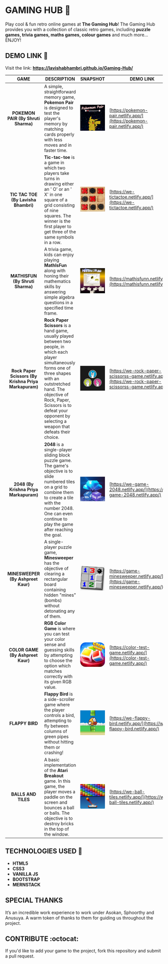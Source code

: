 # GAMING HUB :game_die:
Play cool & fun retro online games at **The Gaming Hub**! The Gaming Hub provides you with a collection of classic retro games, including **puzzle games, trivia games, maths games, colour games** and much more... ENJOY!


## DEMO LINK :link:
Visit the link: **https://lavishabhambri.github.io/Gaming-Hub/**


|  GAME  | DESCRIPTION | SNAPSHOT | DEMO LINK |
| :----: | ----------- | :------: | --------- |
| **POKEMON PAIR (By Shruti Sharma)** | A simple, straightforward memory game, **Pokemon Pair** is designed to test the player's memory by matching cards properly with less moves and in faster time. | ![pokemonPair](/assets/img/img_1.PNG) | [https://pokemon-pair.netlify.app/](https://pokemon-pair.netlify.app/) |
| **TIC TAC TOE (By Lavisha Bhambri)** | **Tic-tac-toe** is a game in which two players take turns in drawing either an ' O' or an ' X' in one square of a grid consisting of nine squares. The winner is the first player to get three of the same symbols in a row. | ![tictactoe](/assets/img/tictactoe.png) | [https://we-tictactoe.netlify.app/](https://we-tictactoe.netlify.app/) |
| **MATHISFUN (By Shruti Sharma)** | A trivia game, kids can enjoy playing **MathIsFun** along with honing their mathematics skills by answering simple algebra questions in a specified time frame. | ![mathisfun](/assets/img/img_2.PNG) | [https://mathisfunn.netlify.app/](https://mathisfunn.netlify.app/) |
| **Rock Paper Scissors (By Krishna Priya Markapuram)** | **Rock Paper Scissors** is a hand game, usually played between two people, in which each player simultaneously forms one of three shapes with an outstretched hand. The objective of Rock, Paper, Scissors is to defeat your opponent by selecting a weapon that defeats their choice. | ![rockPaperScissors](/assets/img/game.jpeg) | [https://we-rock-paper-scissorss-game.netlify.app/](https://we-rock-paper-scissorss-game.netlify.app/) |
| **2048 (By Krishna Priya Markapuram)** | **2048** is a single-player sliding block puzzle game. The game's objective is to slide numbered tiles on a grid to combine them to create a tile with the number 2048. One can even continue to play the game after reaching the goal. | ![2048](/assets/img/2048.jpg) | [https://we-game-2048.netlify.app/](https://we-game-2048.netlify.app/) |
| **MINESWEEPER (By Ashpreet Kaur)** | A single-player puzzle game, **Minesweeper** has the objective of clearing a rectangular board containing hidden "mines" (bombs) without detonating any of them. | ![minesweeper](/assets/img/minesweeper.jpeg) | [https://game-minesweeper.netlify.app/](https://game-minesweeper.netlify.app/) |
| **COLOR GAME (By Ashpreet Kaur)** | **RGB Color Game** is where you can test your color sense and guessing skills by attempting to choose the option which matches correctly with its given RGB value. | ![colorGame](/assets/img/colorgame.jpeg) | [https://color-test-game.netlify.app/](https://color-test-game.netlify.app/) |
| **FLAPPY BIRD** | **Flappy Bird** is a side-scroller game where the player controls a bird, attempting to fly between columns of green pipes without hitting them or crashing!  | ![flappyBird](/assets/img/flappy_bird.jpg) | [https://we-flappy-bird.netlify.app/](https://we-flappy-bird.netlify.app/) |
| **BALLS AND TILES** | A basic implementation of the **Atari Breakout** game. In this game, the player moves a paddle on the screen and bounces a ball or balls. The objective is to destroy bricks in the top of the window. | ![ballsAndTiles](/assets/img/balls_tiles.png) | [https://we-ball-tiles.netlify.app/](https://we-ball-tiles.netlify.app/) |

## TECHNOLOGIES USED :speech_balloon:
- **HTML5**
- **CSS3**
- **VANILLA JS**
- **BOOTSTRAP**
- **MERNSTACK**

## SPECIAL THANKS
It’s an incredible work experience to work under Asokan, Sphoorthy and Anusuya. A warm token of thanks to them for guiding us throughout the project.

## CONTRIBUTE :octocat:
If you'd like to add your game to the project, fork this repository and submit a pull request.
